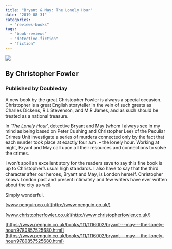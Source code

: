 ```yaml
---
title: "Bryant & May: The Lonely Hour"
date: "2019-08-31"
categories: 
  - "reviews-books"
tags: 
  - "book-reviews"
  - "detective-fiction"
  - "fiction"
---
```


![](https://www.hellbound.ca/wp-content/uploads/2019/08/Bryant-May-The-Lonely-Hour.jpg)

## By Christopher Fowler

### Published by Doubleday

A new book by the great Christopher Fowler is always a special occasion. Christopher is a great English storyteller in the vein of such greats as Charles Dickens, R.L Stevenson, and M.R James, and as such should be treated as a national treasure.

In ‘_The Lonely Hour_’, detective Bryant and May (whom I always see in my mind as being based on Peter Cushing and Christopher Lee) of the Peculiar Crimes Unit investigate a series of murders connected only by the fact that each murder took place at exactly four a.m. – the lonely hour. Working at night, Bryant and May call upon all their resources and connections to solve the crimes.

I won't spoil an excellent story for the readers save to say this fine book is up to Christopher’s usual high standards. I also have to say that the third character after our heroes, Bryant and May, is London herself. Christopher knows London past and present intimately and few writers have ever written about the city as well.

Simply wonderful.

[www.penguin.co.uk](http://www.penguin.co.uk/)

[www.christopherfowler.co.uk](http://www.christopherfowler.co.uk/)

[https://www.penguin.co.uk/books/111/1116002/bryant---may---the-lonely-hour/9780857525680.html](https://www.penguin.co.uk/books/111/1116002/bryant---may---the-lonely-hour/9780857525680.html)
